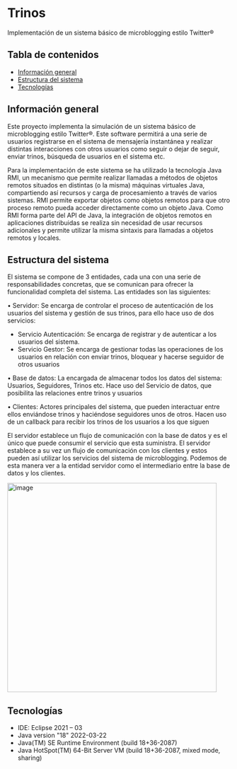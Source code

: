 # Trinos
Implementación de un sistema básico de microblogging estilo Twitter®

## Tabla de contenidos
* [Información general](#información-general)
* [Estructura del sistema](#estructura-del-sistema)
* [Tecnologías](#tecnologías)

## Información general

Este proyecto implementa la simulación de un sistema básico de microblogging estilo Twitter®. Este software permitirá a una serie de usuarios 
registrarse en el sistema de mensajería instantánea y realizar distintas interacciones con otros usuarios como seguir o dejar de seguir,
enviar trinos, búsqueda de usuarios en el sistema etc.

Para la implementación de este sistema se ha utilizado la tecnología Java RMI, un mecanismo que permite realizar llamadas a métodos de objetos 
remotos situados en distintas (o la misma) máquinas virtuales Java, compartiendo así recursos y carga de procesamiento a través de varios
sistemas. RMI permite exportar objetos como objetos remotos para que otro proceso remoto pueda acceder directamente como un objeto Java. 
Como RMI forma parte del API de Java, la integración de objetos remotos en aplicaciones distribuidas se realiza sin necesidad de usar recursos 
adicionales y permite utilizar la misma sintaxis para llamadas a objetos remotos y locales.


## Estructura del sistema

El sistema se compone de 3 entidades, cada una con una serie de responsabilidades concretas, que se comunican para ofrecer la funcionalidad completa del
sistema. Las entidades son las siguientes:

• Servidor: Se encarga de controlar el proceso de autenticación de los usuarios del sistema y gestión de sus trinos, para ello hace uso de dos servicios:

* Servicio Autenticación: Se encarga de registrar y de autenticar a los usuarios del
sistema.
* Servicio Gestor: Se encarga de gestionar todas las operaciones de los usuarios en
relación con enviar trinos, bloquear y hacerse seguidor de otros usuarios

• Base de datos: La encargada de almacenar todos los datos del sistema: Usuarios, Seguidores, Trinos etc. Hace uso del Servicio de datos, que posibilita las 
relaciones entre trinos y usuarios

• Clientes: Actores principales del sistema, que pueden interactuar entre ellos enviándose trinos y haciéndose seguidores unos de otros. 
Hacen uso de un callback para recibir los trinos de los usuarios a los que siguen

El servidor establece un flujo de comunicación con la base de datos y es el único que puede consumir el servicio que esta suministra. El servidor establece 
a su vez un flujo de comunicación con los clientes y estos pueden así utilizar los servicios del sistema de microblogging. Podemos de esta manera ver a la
entidad servidor como el intermediario entre la base de datos y los clientes.

<img width="473" alt="image" src="https://user-images.githubusercontent.com/86284395/214815251-c88f1f77-6e47-424c-99ba-8c6e7655fd30.png">



## Tecnologías

* IDE: Eclipse 2021 – 03
* Java version "18" 2022-03-22
* Java(TM) SE Runtime Environment (build 18+36-2087)
* Java HotSpot(TM) 64-Bit Server VM (build 18+36-2087, mixed mode, sharing)

